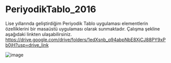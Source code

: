 # PeriyodikTablo_2016
Lise yıllarında geliştirdiğim Periyodik Tablo uygulaması elementlerin özelliklerini bir masaüstü uygulaması olarak sunmaktadır.
Çalışma şekline aşağıdaki linkten ulaşabilirsiniz.
https://drive.google.com/drive/folders/1edXsnb_q94abpNbE8XjCJ88PY9xPb0jH?usp=drive_link

![image](https://github.com/hafizeogut/PeriyodikTablo_2016/assets/94183443/23440507-b8c4-4a9a-bc2e-dcaf39aac8a4)

